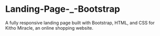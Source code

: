 # Landing-Page-_-Bootstrap
A fully responsive landing page built with Bootstrap, HTML, and CSS for Kitho Miracle, an online shopping website. 
